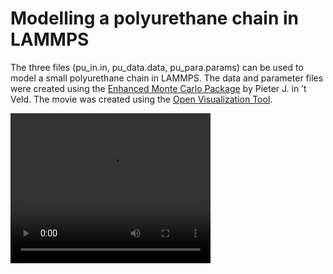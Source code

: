 # Modelling a polyurethane chain in LAMMPS

The three files (pu_in.in, pu_data.data, pu_para.params) can be used to model a small polyurethane chain in LAMMPS. The data and parameter files were created using the [Enhanced Monte Carlo Package](http://montecarlo.sourceforge.net/emc/Welcome.html) by Pieter J. in ’t Veld. The movie was created using the [Open Visualization Tool](https://www.ovito.org/).


<video width="320" height="240" controls>
  <source src="polymer_chain_movie.mov" type="video/mp4">
</video>
